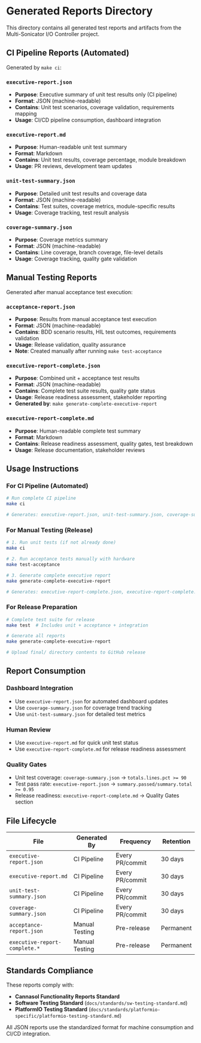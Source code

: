 # Generated Reports Directory

This directory contains all generated test reports and artifacts from the Multi-Sonicator I/O Controller project.

## CI Pipeline Reports (Automated)

Generated by `make ci`:

### `executive-report.json`
- **Purpose**: Executive summary of unit test results only (CI pipeline)
- **Format**: JSON (machine-readable)
- **Contains**: Unit test scenarios, coverage validation, requirements mapping
- **Usage**: CI/CD pipeline consumption, dashboard integration

### `executive-report.md`
- **Purpose**: Human-readable unit test summary
- **Format**: Markdown
- **Contains**: Unit test results, coverage percentage, module breakdown
- **Usage**: PR reviews, development team updates

### `unit-test-summary.json`
- **Purpose**: Detailed unit test results and coverage data
- **Format**: JSON (machine-readable)
- **Contains**: Test suites, coverage metrics, module-specific results
- **Usage**: Coverage tracking, test result analysis

### `coverage-summary.json`
- **Purpose**: Coverage metrics summary
- **Format**: JSON (machine-readable)
- **Contains**: Line coverage, branch coverage, file-level details
- **Usage**: Coverage tracking, quality gate validation

## Manual Testing Reports

Generated after manual acceptance test execution:

### `acceptance-report.json`
- **Purpose**: Results from manual acceptance test execution
- **Format**: JSON (machine-readable)
- **Contains**: BDD scenario results, HIL test outcomes, requirements validation
- **Usage**: Release validation, quality assurance
- **Note**: Created manually after running `make test-acceptance`

### `executive-report-complete.json`
- **Purpose**: Combined unit + acceptance test results
- **Format**: JSON (machine-readable)
- **Contains**: Complete test suite results, quality gate status
- **Usage**: Release readiness assessment, stakeholder reporting
- **Generated by**: `make generate-complete-executive-report`

### `executive-report-complete.md`
- **Purpose**: Human-readable complete test summary
- **Format**: Markdown
- **Contains**: Release readiness assessment, quality gates, test breakdown
- **Usage**: Release documentation, stakeholder reviews

## Usage Instructions

### For CI Pipeline (Automated)
```bash
# Run complete CI pipeline
make ci

# Generates: executive-report.json, unit-test-summary.json, coverage-summary.json
```

### For Manual Testing (Release)
```bash
# 1. Run unit tests (if not already done)
make ci

# 2. Run acceptance tests manually with hardware
make test-acceptance

# 3. Generate complete executive report
make generate-complete-executive-report

# Generates: executive-report-complete.json, executive-report-complete.md
```

### For Release Preparation
```bash
# Complete test suite for release
make test  # Includes unit + acceptance + integration

# Generate all reports
make generate-complete-executive-report

# Upload final/ directory contents to GitHub release
```

## Report Consumption

### Dashboard Integration
- Use `executive-report.json` for automated dashboard updates
- Use `coverage-summary.json` for coverage trend tracking
- Use `unit-test-summary.json` for detailed test metrics

### Human Review
- Use `executive-report.md` for quick unit test status
- Use `executive-report-complete.md` for release readiness assessment

### Quality Gates
- Unit test coverage: `coverage-summary.json` → `totals.lines.pct >= 90`
- Test pass rate: `executive-report.json` → `summary.passed/summary.total >= 0.95`
- Release readiness: `executive-report-complete.md` → Quality Gates section

## File Lifecycle

| File | Generated By | Frequency | Retention |
|------|-------------|-----------|-----------|
| `executive-report.json` | CI Pipeline | Every PR/commit | 30 days |
| `executive-report.md` | CI Pipeline | Every PR/commit | 30 days |
| `unit-test-summary.json` | CI Pipeline | Every PR/commit | 30 days |
| `coverage-summary.json` | CI Pipeline | Every PR/commit | 30 days |
| `acceptance-report.json` | Manual Testing | Pre-release | Permanent |
| `executive-report-complete.*` | Manual Testing | Pre-release | Permanent |

## Standards Compliance

These reports comply with:
- **Cannasol Functionality Reports Standard**
- **Software Testing Standard** (`docs/standards/sw-testing-standard.md`)
- **PlatformIO Testing Standard** (`docs/standards/platformio-specific/platformio-testing-standard.md`)

All JSON reports use the standardized format for machine consumption and CI/CD integration.